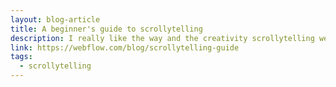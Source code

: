 ```yaml
---
layout: blog-article
title: A beginner's guide to scrollytelling
description: I really like the way and the creativity scrollytelling websites are telling a story. I intend one day do one, so this article should give the inspiration to do so
link: https://webflow.com/blog/scrollytelling-guide
tags:
  - scrollytelling
---
```

